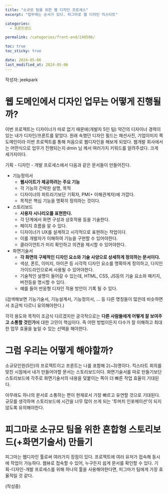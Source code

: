 ```yaml
---
title: "소규모 팀을 위한 웹 디자인 프로세스"
excerpt: "업무에는 순서가 있다. 피그마로 웹 디자인 킥스타트"

categories:
  - 프론트엔드

permalink: /categories/front-end/240506/

toc: true
toc_sticky: true

date: 2024-05-06
last_modified_at: 2024-05-06
---
```


작성자: jeekpark

# 웹 도메인에서 디자인 업무는 어떻게 진행될까?
이번 프로젝트는 디자이너가 따로 없기 때문에(개발자 5인 팀) 약간의 디자이너 경력이 있는 내가 디자인/프론트를 맡았다. 원래 속했던 디자인 필드는 패션사진, 기업이미지 쪽 도메인이라 이번 프로젝트를 통해 처음으로 웹디자인을 해보게 되었다. 웹개발 회사에서는 어떤식으로 업무가 진행되는지 dmin 님 께서 여러가지 키워드를 알려주셨다. 크게 세가지이다.

기획 - 디자인 - 개발 프로세스에서 다음과 같은 문서들이 만들어진다.
- 기능정의서
  - **웹사이트가 제공하려는 주요 기능**
  - 각 기능의 간략한 설명, 목적
  - 디자이너의 파트라기보단 기획자, PM(+ 이해관계자)에 가깝다.
  - 목적은 핵심 기능을 명확히 정의하는 것이다.
- 스토리보드
  - **사용자 시나리오를 표현한다.**
  - 각 단계에서 화면 구성과 상호작용 등을 기술한다.
  - 페이지 흐름을 알 수 있다.
  - 디자이너가 UX를 설계하고 시각적으로 표현하는 작업이다.
  - 이를 개발자가 이해하여 기능을 구현할 수 있어야한다.
  - 클라이언트가 미리 확인하고 의견을 제시할 수 있어야한다.
- 화면기술서
  - **각 화면의 구체적인 디자인 요소와 기술 사양으로 상세하게 정의하는 문서이다.**
  - 색상, 폰트, 이미지, 아이콘 등 시각적 디자인 요소를 명확하게 정의하고, 다지인 가이드라인으로써 사용될 수 있어야한다.
  - 기술적인 설명이 들어갈 수 있는데, HTML, CSS, JS등의 기술 요소와 패키지, 버전등을 명시할 수 있다. 
  - 예를 들어 반응형 디자인 적용 방안이 기록 될 수 있다.

(검색해보면 기능기술서, 기능설계서, 기능정의서, ... 등 다른 명칭들이 많은데 비슷하면서 조금씩 다르니 유의해야한다.)


각각 용도와 목적이 조금식 다르겠지만 궁극적으로는 **다른 사람들에게 어떻게 잘 보여주고 소통할 것인가**에 대한 고민이 핵심이다. 즉 어떤 방법이든지 다수가 잘 이해하고 최대한 업무 효율을 높일 수 있는 선택을 해야한다.

# 그럼 우리는 어떻게 해야할까?

소규모인원(5인)의 프로젝트이고 프론트는 나를 포함해 2(~3)명이다. 킥스타트 회의를 맞친 시점에서 내가 만들어야할 문서는 스토리보드이다. 화면기술서를 따로 만들기보단 스토리보드에 각주로 화면기술서의 내용을 덫붙이는 쪽이 더 빠른 작업 효율이 기대된다.

아무래도 하나의 문서로 소통하는 편이 현재로서 가장 빠르고 유연할 것으로 기대된다. 규모를 생각하며 스토리보드에 시간을 너무 많이 쓰게 되는 '투머치 인포메이션'이 되지 않도록 유의해야한다.

# 피그마로 소규모 팀을 위한 혼합형 스토리보드(+화면기술서) 만들기
피그마는 웹디자인 툴로써 여러가지 장점이 있다. 프로젝트에 여러 유저가 접속해 동시에 작업이 가능하다. 웹뷰로 접속할 수 있어, 누구든지 쉽게 문서를 확인할 수 있다. 기획-디자인-개발 프로세스를 위해 하나의 툴을 사용해야한다면, 피그마가 팀에게 가장 효율적일 것 같다.

(작성중)